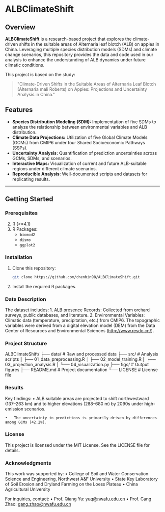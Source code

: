 # ALBClimateShift
## Overview
**ALBClimateShift** is a research-based project that explores the climate-driven shifts in the suitable areas of Alternaria leaf blotch (ALB) on apples in China. Leveraging multiple species distribution models (SDMs) and climate change scenarios, this repository provides the data and code used in our analysis to enhance the understanding of ALB dynamics under future climatic conditions.

This project is based on the study:
> "Climate-Driven Shifts in the Suitable Areas of Alternaria Leaf Blotch (Alternaria mali Roberts) on Apples: Projections and Uncertainty Analysis in China."

## Features
- **Species Distribution Modeling (SDM):** Implementation of five SDMs to analyze the relationship between environmental variables and ALB distribution.
- **Climate Data Projections:** Utilization of five Global Climate Models (GCMs) from CMIP6 under four Shared Socioeconomic Pathways (SSPs).
- **Uncertainty Analysis:** Quantification of prediction uncertainties across GCMs, SDMs, and scenarios.
- **Interactive Maps:** Visualization of current and future ALB-suitable regions under different climate scenarios.
- **Reproducible Analysis:** Well-documented scripts and datasets for replicating results.

---

## Getting Started

### Prerequisites
2. R (>=4.1)
4. R Packages:
   - `biomod2`
   - `dismo`
   - `ggplot2`

### Installation
1. Clone this repository:
   ```bash
   git clone https://github.com/chenbin98/ALBClimateShift.git
2.	Install the required R packages.

### Data Description

The dataset includes:
	1.	ALB presence Records: Collected from orchard surveys, public databases, and literature.
	2.	Environmental Variables: Climatic data (temperature, precipitation, etc.) from CMIP6. The topographic variables were derived from a digital elevation model (DEM)  from the Data Center of Resources and Environmental Sciences (http://www.resdc.cn/).

### Project Structure

ALBClimateShift/
├── data/                      # Raw and processed data
├── src/                   # Analysis scripts
│   ├── 01_data_preprocessing.R
│   ├── 02_model_training.R
│   ├── 03_projection_analysis.R
│   └── 04_visualization.py
├── figs/                   # Output figures
├── README.md                  # Project documentation
└── LICENSE                    # License file


### Results

Key findings:
	•	ALB suitable areas are projected to shift northwestward (137–263 km) and to higher elevations (288–680 m) by 2090s under high-emission scenarios.

 
	•	The uncertainty in predictions is primarily driven by differences among GCMs (42.2%).

### License

This project is licensed under the MIT License. See the LICENSE file for details.

### Acknowledgments

This work was supported by:
	•	College of Soil and Water Conservation Science and Engineering, Northwest A&F University
	•	State Key Laboratory of Soil Erosion and Dryland Farming on the Loess Plateau
	•	China Agricultural University

For inquiries, contact:
	•	Prof. Qiang Yu: yuq@nwafu.edu.cn
	•	Prof. Gang Zhao: gang.zhao@nwafu.edu.cn

